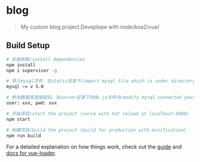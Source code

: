 # blog

> My custom blog project.Deveplope with node/koa2/vue/

## Build Setup

``` bash
# 安装依赖/install dependencies
npm install
npm i supervisor -g

# 导入mysql文件，在static目录下/import mysql file which is under directory 'static'
mysql >= v 5.0

# 修改数据库连接密码，在server目录下的db.js文件内/modify mysql connected password which is in db.js under the directory 'server'
user: xxx, pwd: xxx

# 开始项目/start the project (serve with hot reload at localhost:8080)
npm start

# 构建项目/build the project (build for production with minification)
npm run build

```

For a detailed explanation on how things work, check out the [guide](http://vuejs-templates.github.io/webpack/) and [docs for vue-loader](http://vuejs.github.io/vue-loader).
